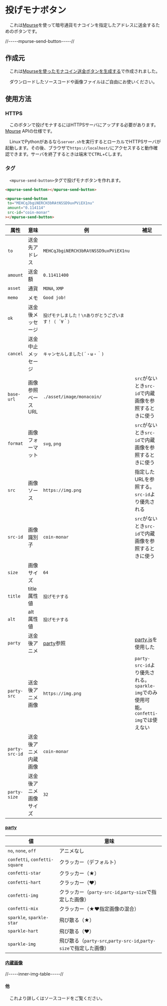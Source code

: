 # 投げモナボタン

　これは[Mpurse][]を使って暗号通貨モナコインを指定したアドレスに送金するためのボタンです。

[Mpurse]:https://github.com/tadajam/mpurse

//-----mpurse-send-button-----//

## 作成元

　これは[Mpurseを使ったモナコイン送金ボタンを生成する][]で作成されました。

[Mpurseを使ったモナコイン送金ボタンを生成する]:https://ytyaru.github.io/Html.Mpurse.Send.Button.Generator.20220626095139/

　ダウンロードしたソースコードや画像ファイルはご自由にお使いください。

## 使用方法

### HTTPS

　このボタンで投げモナするにはHTTPSサーバにアップする必要があります。[Mpurse][] APIの仕様です。

　LinuxでPythonがあるなら`server.sh`を実行するとローカルでHTTPSサーバが起動します。その後、ブラウザで`https://localhost/`にアクセスすると動作確認できます。サーバを終了するときは端末で<kbd>CTRL</kbd>+<kbd>C</kbd>します。

### タグ

　`<mpurse-send-button>`タグで投げモナボタンを作れます。

```html
<mpurse-send-button></mpurse-send-button>
```
```html
<mpurse-send-button
 to="MEHCqJbgiNERCH3bRAtNSSD9uxPViEX1nu"
 amount="0.114114"
 src-id="coin-monar"
></mpurse-send-button>
```

属性|意味|例|補足
----|----|---|----
`to`|送金先アドレス|`MEHCqJbgiNERCH3bRAtNSSD9uxPViEX1nu`|
`amount`|送金額|`0.11411400`|
`asset`|通貨|`MONA`, `XMP`|
`memo`|メモ|`Good job!`|
`ok`|送金後メッセージ|`投げモナしました！\nありがとうございます！（ ´∀｀）`|
`cancel`|送金中止メッセージ|`キャンセルしました(´・ω・｀)`|
`base-url`|画像参照ベースURL|`./asset/image/monacoin/`|`src`がないとき`src-id`で内蔵画像を参照するときに使う
`format`|画像フォーマット|`svg`, `png`|`src`がないとき`src-id`で内蔵画像を参照するときに使う
`src`|画像ソース|`https://img.png`|指定したURLを参照する。`src-id`より優先される
`src-id`|画像識別子|`coin-monar`|`src`がないとき`src-id`で内蔵画像を参照するときに使う
`size`|画像サイズ|`64`|
`title`|title属性値|`投げモナする`|
`alt`|alt属性値|`投げモナする`|
`party`|送金後アニメ|[party][]参照|[party.js][]を使用した
`party-src`|送金後アニメ画像|`https://img.png`|`party-src-id`より優先される。`sparkle-img`でのみ使用可能。`confetti-img`では使えない
`party-src-id`|送金後アニメ内蔵画像|`coin-monar`|
`party-size`|送金後アニメ画像サイズ|`32`|

[party.js]:https://party.js.org/
[party]:#party

<a id="party"></a>

#### [party](#party)

値|意味
---|----
`no`, `none`, `off`|アニメなし
`confetti`, `confetti-square`|クラッカー（デフォルト）
`confetti-star`|クラッカー（★）
`confetti-hart`|クラッカー（♥）
`confetti-img`|クラッカー（`party-src-id`,`party-size`で指定した画像）
`confetti-mix`|クラッカー（★♥指定画像の混合）
`sparkle`, `sparkle-star`|飛び散る（★）
`sparkle-hart`|飛び散る（♥）
`sparkle-img`|飛び散る（`party-src`,`party-src-id`,`party-size`で指定した画像）

<a id="inner-img"></a>

#### [内蔵画像](#inner-img)

//-----inner-img-table-----//

#### 他

　これより詳しくはソースコードをご覧ください。

